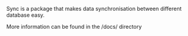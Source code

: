 Sync is a package that makes data synchronisation between different database easy.

More information can be found in the /docs/ directory
